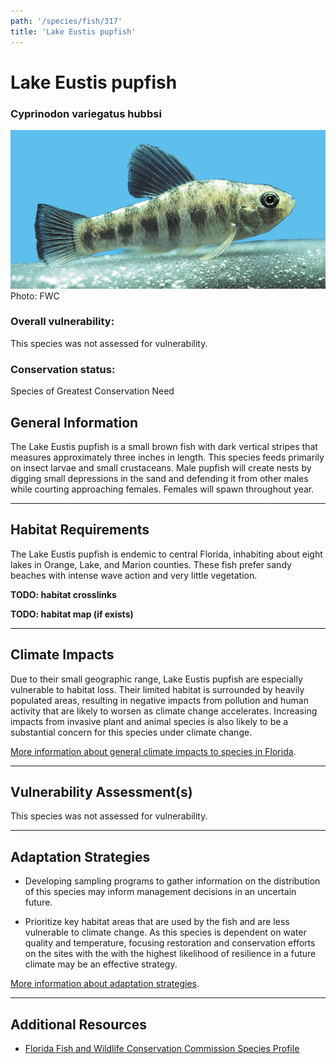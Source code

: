 ```yaml
---
path: '/species/fish/317'
title: 'Lake Eustis pupfish'
---
```


# Lake Eustis pupfish

### Cyprinodon variegatus hubbsi

<div id="TopSection">

<div class="header-photo"><img src="317.jpg" alt="Photo for Lake Eustis pupfish"/>
<figcaption>Photo: FWC</figcaption></div>

<div>

### Overall vulnerability:

This species was not assessed for vulnerability.

### Conservation status:

Species of Greatest Conservation Need

</div>
</div>

## General Information

The Lake Eustis pupfish is a small brown fish with dark vertical stripes that measures approximately three inches in length. This species feeds primarily on insect larvae and small crustaceans. Male pupfish will create nests by digging small depressions in the sand and defending it from other males while courting approaching females.  Females will spawn throughout year.

<hr />

## Habitat Requirements



The Lake Eustis pupfish is endemic to central Florida, inhabiting about eight lakes in Orange, Lake, and Marion counties. These fish prefer sandy beaches with intense wave action and very little vegetation.

**TODO: habitat crosslinks**

**TODO: habitat map (if exists)**

<hr />

## Climate Impacts

Due to their small geographic range, Lake Eustis pupfish are especially vulnerable to habitat loss. Their limited habitat is surrounded by heavily populated areas, resulting in negative impacts from pollution and human activity that are likely to worsen as climate change accelerates.  Increasing impacts from invasive plant and animal species is also likely to be a substantial concern for this species under climate change.

[More information about general climate impacts to species in Florida](/impacts/species).



<hr />

## Vulnerability Assessment(s)

This species was not assessed for vulnerability.

<hr />

## Adaptation Strategies

- Developing sampling programs to gather information on the distribution of this species may inform management decisions in an uncertain future.

- Prioritize key habitat areas that are used by the fish and are less vulnerable to climate change.   As this species is dependent on water quality and temperature, focusing restoration and conservation efforts on the sites with the with the highest likelihood of resilience in a future climate may be an effective strategy.

[More information about adaptation strategies](/strategies).

<hr />


## Additional Resources

- [Florida Fish and Wildlife Conservation Commission Species Profile](https://myfwc.com/wildlifehabitats/profiles/freshwater/lake-eustis-pupfish/)
